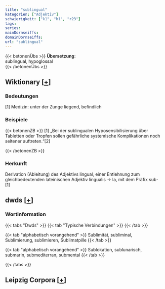```yaml
---
title: "sublingual"
kategorien: ["Adjektiv"]
schwierigkeit: ["k1", "h1", "r23"]
tags:
series:
mainDornseiffs:
domainDornseiffs:
url: "sublingual"
---
```


{{< betonenÜbs >}}
**Übersetzung:**  
sublingual, hypoglossal  
{{< /betonenÜbs >}}

## Wiktionary [[+](https://de.wiktionary.org/wiki/sublingual)]

### Bedeutungen
[1] Medizin: unter der Zunge liegend, befindlich  

### Beispiele
{{< betonenZB >}}
[1] „Bei der sublingualen Hyposensibilisierung über Tabletten oder Tropfen sollen gefährliche systemische Komplikationen noch seltener auftreten.“[2]  

{{< /betonenZB >}}
### Herkunft
Derivation (Ableitung) des Adjektivs lingual, einer Entlehnung zum gleichbedeutenden lateinischen Adjektiv lingualis → la, mit dem Präfix sub-[1]  



## dwds [[+](https://www.dwds.de/wb/sublingual)]

### Wortinformation
{{< tabs "Dwds" >}}
{{< tab "Typische Verbindungen" >}}
{{< /tab >}}

{{< tab "alphabetisch vorangehend" >}}
Sublimität, subliminal, Sublimierung, sublimieren, Sublimatpille
{{< /tab >}}

{{< tab "alphabetisch vorangehend" >}}
Sublokation, sublunarisch, submarin, submediterran, submental
{{< /tab >}}

{{< /tabs >}}

## Leipzig Corpora [[+](https://corpora.uni-leipzig.de/en/res?word=sublingual&corpusId=deu_newscrawl-public_2018)]

